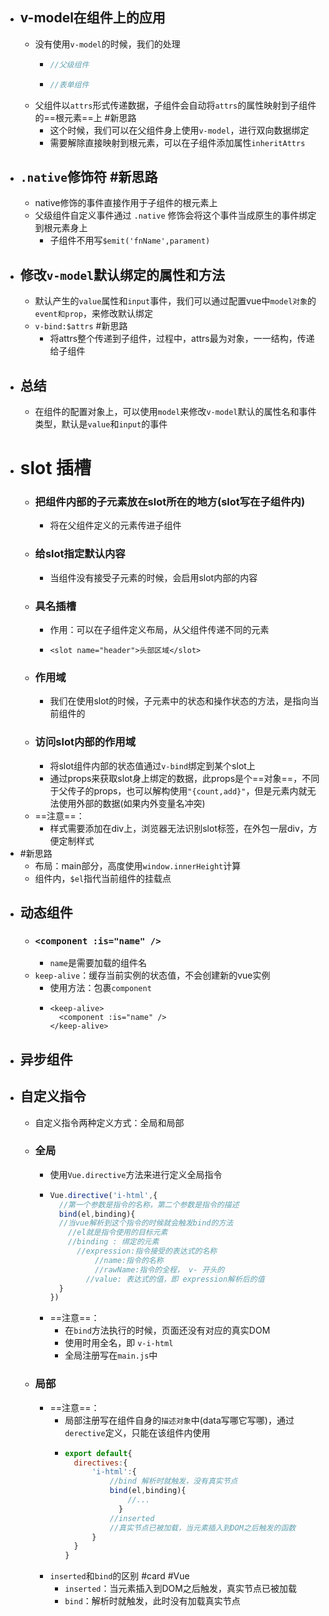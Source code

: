 - ## v-model在组件上的应用
	- 没有使用`v-model`的时候，我们的处理
		- ```js
		  //父级组件
		  ```
		- ```js
		  //表单组件
		  ```
	- 父组件以`attrs`形式传递数据，子组件会自动将`attrs`的属性映射到子组件的==根元素==上 #新思路
		- 这个时候，我们可以在父组件身上使用`v-model`，进行双向数据绑定
		- 需要解除直接映射到根元素，可以在子组件添加属性`inheritAttrs`
- ## `.native`修饰符 #新思路
	- native修饰的事件直接作用于子组件的根元素上
	- 父级组件自定义事件通过 `.native` 修饰会将这个事件当成原生的事件绑定到根元素身上
		- 子组件不用写`$emit('fnName',parament)`
- ## 修改`v-model`默认绑定的属性和方法
	- 默认产生的`value`属性和`input`事件，我们可以通过配置vue中`model对象`的`event和prop`，来修改默认绑定
	- `v-bind:$attrs` #新思路
		- 将attrs整个传递到子组件，过程中，attrs最为对象，一一结构，传递给子组件
- ## 总结
	- 在组件的配置对象上，可以使用`model`来修改`v-model`默认的属性名和事件类型，默认是`value`和`input`的事件
- # slot 插槽
	- ### 把组件内部的子元素放在slot所在的地方(slot写在子组件内)
		- 将在父组件定义的元素传进子组件
	- ### 给slot指定默认内容
		- 当组件没有接受子元素的时候，会启用slot内部的内容
	- ### 具名插槽
		- 作用：可以在子组件定义布局，从父组件传递不同的元素
		- ```vue
		  <slot name="header">头部区域</slot>
		  ```
	- ### 作用域
		- 我们在使用slot的时候，子元素中的状态和操作状态的方法，是指向当前组件的
	- ### 访问slot内部的作用域
		- 将slot组件内部的状态值通过`v-bind`绑定到某个slot上
		- 通过props来获取slot身上绑定的数据，此props是个==对象==，不同于父传子的props，也可以解构使用`"{count,add}"`，但是元素内就无法使用外部的数据(如果内外变量名冲突)
	- ==注意==：
		- 样式需要添加在div上，浏览器无法识别slot标签，在外包一层div，方便定制样式
- #新思路
	- 布局：main部分，高度使用`window.innerHeight`计算
	- 组件内，`$el`指代当前组件的挂载点
- ## 动态组件
	- ### `<component :is="name" />`
		- `name`是需要加载的组件名
	- `keep-alive`：缓存当前实例的状态值，不会创建新的vue实例
		- 使用方法：包裹`component`
		- ```vue
		  <keep-alive>
		    <component :is="name" />
		  </keep-alive>
		  ```
- ## 异步组件
- ## 自定义指令
	- 自定义指令两种定义方式：全局和局部
	- ### 全局
		- 使用`Vue.directive`方法来进行定义全局指令
		- ```js
		  Vue.directive('i-html',{
		    //第一个参数是指令的名称，第二个参数是指令的描述
		  	bind(el,binding){
		  	//当vue解析到这个指令的时候就会触发bind的方法
		      //el就是指令使用的目标元素
		      //binding : 绑定的元素
		      	//expression:指令接受的表达式的名称
		        	//name:指令的名称
		        	//rawName:指令的全程， v- 开头的
		          //value: 表达式的值，即 expression解析后的值
		  	}
		  })
		  ```
		- ==注意==：
			- 在`bind`方法执行的时候，页面还没有对应的真实DOM
			- 使用时用全名，即 `v-i-html`
			- 全局注册写在`main.js`中
	- ### 局部
		- ==注意==：
			- 局部注册写在组件自身的`描述对象`中(data写哪它写哪)，通过`derective`定义，只能在该组件内使用
			- ```js
			  export default{
			  	directives:{
			  		'i-html':{
			            //bind 解析时就触发，没有真实节点
			  			bind(el,binding){
			                //...
			              }
			            //inserted
			            //真实节点已被加载，当元素插入到DOM之后触发的函数
			  		}
			  	}
			  }
			  ```
		- `inserted`和`bind`的区别 #card #Vue
			- `inserted`：当元素插入到DOM之后触发，真实节点已被加载
			- `bind`：解析时就触发，此时没有加载真实节点